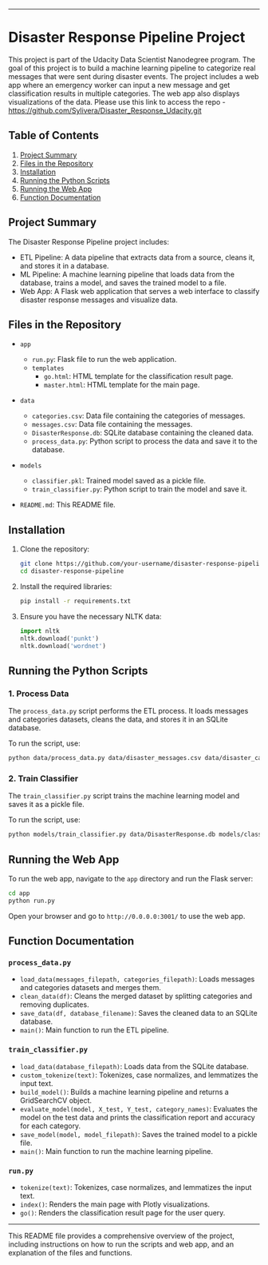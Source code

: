
---

# Disaster Response Pipeline Project

This project is part of the Udacity Data Scientist Nanodegree program. The goal of this project is to build a machine learning pipeline to categorize real messages that were sent during disaster events. The project includes a web app where an emergency worker can input a new message and get classification results in multiple categories. The web app also displays visualizations of the data.
Please use this link to access the repo - https://github.com/Sylivera/Disaster_Response_Udacity.git

## Table of Contents

1. [Project Summary](#project-summary)
2. [Files in the Repository](#files-in-the-repository)
3. [Installation](#installation)
4. [Running the Python Scripts](#running-the-python-scripts)
5. [Running the Web App](#running-the-web-app)
6. [Function Documentation](#function-documentation)

## Project Summary

The Disaster Response Pipeline project includes:
- ETL Pipeline: A data pipeline that extracts data from a source, cleans it, and stores it in a database.
- ML Pipeline: A machine learning pipeline that loads data from the database, trains a model, and saves the trained model to a file.
- Web App: A Flask web application that serves a web interface to classify disaster response messages and visualize data.

## Files in the Repository

- `app`
  - `run.py`: Flask file to run the web application.
  - `templates`
    - `go.html`: HTML template for the classification result page.
    - `master.html`: HTML template for the main page.

- `data`
  - `categories.csv`: Data file containing the categories of messages.
  - `messages.csv`: Data file containing the messages.
  - `DisasterResponse.db`: SQLite database containing the cleaned data.
  - `process_data.py`: Python script to process the data and save it to the database.

- `models`
  - `classifier.pkl`: Trained model saved as a pickle file.
  - `train_classifier.py`: Python script to train the model and save it.

- `README.md`: This README file.

## Installation

1. Clone the repository:
    ```sh
    git clone https://github.com/your-username/disaster-response-pipeline
    cd disaster-response-pipeline
    ```

2. Install the required libraries:
    ```sh
    pip install -r requirements.txt
    ```

3. Ensure you have the necessary NLTK data:
    ```python
    import nltk
    nltk.download('punkt')
    nltk.download('wordnet')
    ```

## Running the Python Scripts

### 1. Process Data

The `process_data.py` script performs the ETL process. It loads messages and categories datasets, cleans the data, and stores it in an SQLite database.

To run the script, use:
```sh
python data/process_data.py data/disaster_messages.csv data/disaster_categories.csv data/DisasterResponse.db
```

### 2. Train Classifier

The `train_classifier.py` script trains the machine learning model and saves it as a pickle file.

To run the script, use:
```sh
python models/train_classifier.py data/DisasterResponse.db models/classifier.pkl
```

## Running the Web App

To run the web app, navigate to the `app` directory and run the Flask server:
```sh
cd app
python run.py
```

Open your browser and go to `http://0.0.0.0:3001/` to use the web app.

## Function Documentation

### `process_data.py`

- `load_data(messages_filepath, categories_filepath)`: Loads messages and categories datasets and merges them.
- `clean_data(df)`: Cleans the merged dataset by splitting categories and removing duplicates.
- `save_data(df, database_filename)`: Saves the cleaned data to an SQLite database.
- `main()`: Main function to run the ETL pipeline.

### `train_classifier.py`

- `load_data(database_filepath)`: Loads data from the SQLite database.
- `custom_tokenize(text)`: Tokenizes, case normalizes, and lemmatizes the input text.
- `build_model()`: Builds a machine learning pipeline and returns a GridSearchCV object.
- `evaluate_model(model, X_test, Y_test, category_names)`: Evaluates the model on the test data and prints the classification report and accuracy for each category.
- `save_model(model, model_filepath)`: Saves the trained model to a pickle file.
- `main()`: Main function to run the machine learning pipeline.

### `run.py`

- `tokenize(text)`: Tokenizes, case normalizes, and lemmatizes the input text.
- `index()`: Renders the main page with Plotly visualizations.
- `go()`: Renders the classification result page for the user query.

---

This README file provides a comprehensive overview of the project, including instructions on how to run the scripts and web app, and an explanation of the files and functions.
